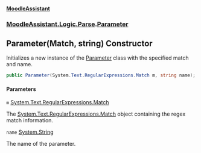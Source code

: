 #### [MoodleAssistant](index.md 'index')
### [MoodleAssistant.Logic.Parse](MoodleAssistant.Logic.Parse.md 'MoodleAssistant.Logic.Parse').[Parameter](MoodleAssistant.Logic.Parse.Parameter.md 'MoodleAssistant.Logic.Parse.Parameter')

## Parameter(Match, string) Constructor

Initializes a new instance of the [Parameter](MoodleAssistant.Logic.Parse.Parameter.md 'MoodleAssistant.Logic.Parse.Parameter') class with the specified match and name.

```csharp
public Parameter(System.Text.RegularExpressions.Match m, string name);
```
#### Parameters

<a name='MoodleAssistant.Logic.Parse.Parameter.Parameter(System.Text.RegularExpressions.Match,string).m'></a>

`m` [System.Text.RegularExpressions.Match](https://docs.microsoft.com/en-us/dotnet/api/System.Text.RegularExpressions.Match 'System.Text.RegularExpressions.Match')

The [System.Text.RegularExpressions.Match](https://docs.microsoft.com/en-us/dotnet/api/System.Text.RegularExpressions.Match 'System.Text.RegularExpressions.Match') object containing the regex match information.

<a name='MoodleAssistant.Logic.Parse.Parameter.Parameter(System.Text.RegularExpressions.Match,string).name'></a>

`name` [System.String](https://docs.microsoft.com/en-us/dotnet/api/System.String 'System.String')

The name of the parameter.